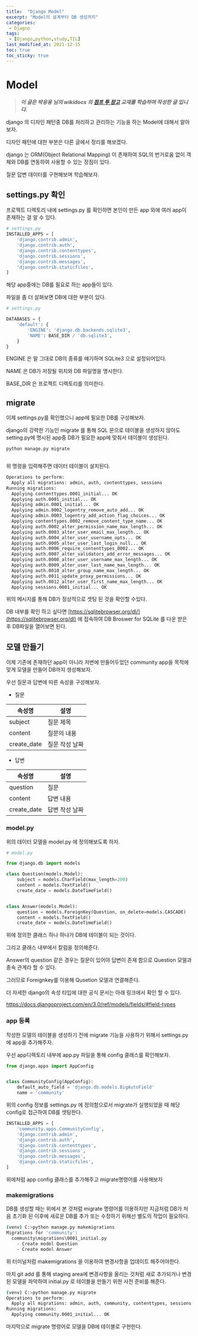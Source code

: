 ```yaml
---
title:  "Django Model"
excerpt: "Model의 설계부터 DB 생성까지"
categories:
 - Djagno
tags:
 - [Django,python,study,TIL]
last_modified_at: 2021-12-15
toc: true
toc_sticky: true
---
```


# Model

> ***이 글은 박응용 님의 wikidocs 의 [점프 투 장고](https://wikidocs.net/70718) 교재를 학습하며 작성한 글 입니다.***



django 의 디자인 패턴중 DB를 처리하고 관리하는 기능을 하는 Model에 대해서 알아보자.



디자인 패턴에 대한 부분은 다른 글에서 정리를 해보겠다.



django 는 ORM(Object Relational Mapping) 이 존재하여 SQL의 번거로움 없이 객체와 DB를 연동하여 사용할 수 있는 장점이 있다.



질문 답변 데이터를 구현해보며 학습해보자.



## settings.py 확인





프로젝트 디렉토리 내에 settings.py 를 확인하면 본인이 만든 app 외에 여러 app이 존재하는 걸 알 수 있다.



```python
# settings.py
INSTALLED_APPS = [
    'django.contrib.admin',
    'django.contrib.auth',
    'django.contrib.contenttypes',
    'django.contrib.sessions',
    'django.contrib.messages',
    'django.contrib.staticfiles',
]
```



해당 app중에는 DB를 필요로 하는 app들이 있다.



파일을 좀 더 살펴보면 DB에 대한 부분이 있다.



```python
# settings.py

DATABASES = {
    'default': {
        'ENGINE': 'django.db.backends.sqlite3',
        'NAME': BASE_DIR / 'db.sqlite3',
    }
}

```

ENGINE 은 말 그대로 DB의 종류를 얘기하며 SQLite3 으로 설정되어있다.

NAME 은 DB가 저장될 위치와 DB 파일명을 명시한다.

BASE_DIR 은 프로젝트 디렉토리를 의미한다.



## migrate



이제 settings.py를 확인했으니 app에 필요한 DB를 구성해보자.

django의 강력한 기능인 migrate 를 통해 SQL 문으로 테이블을 생성하지 않아도 setting.py에 명시된 app중 DB가 필요한 app에 맞춰서 테이블이 생성된다.



```bash
python manage.py migrate



```

위 명령을 입력해주면 데이터 테이블이 설치된다.



```bash
Operations to perform:
  Apply all migrations: admin, auth, contenttypes, sessions
Running migrations:
  Applying contenttypes.0001_initial... OK
  Applying auth.0001_initial... OK
  Applying admin.0001_initial... OK
  Applying admin.0002_logentry_remove_auto_add... OK
  Applying admin.0003_logentry_add_action_flag_choices... OK
  Applying contenttypes.0002_remove_content_type_name... OK
  Applying auth.0002_alter_permission_name_max_length... OK
  Applying auth.0003_alter_user_email_max_length... OK
  Applying auth.0004_alter_user_username_opts... OK
  Applying auth.0005_alter_user_last_login_null... OK
  Applying auth.0006_require_contenttypes_0002... OK
  Applying auth.0007_alter_validators_add_error_messages... OK
  Applying auth.0008_alter_user_username_max_length... OK
  Applying auth.0009_alter_user_last_name_max_length... OK
  Applying auth.0010_alter_group_name_max_length... OK
  Applying auth.0011_update_proxy_permissions... OK
  Applying auth.0012_alter_user_first_name_max_length... OK
  Applying sessions.0001_initial... OK
```



위의 메시지를 통해 DB가 정상적으로 셋팅 된 것을 확인할 수있다.

DB 내부를 확인 하고 싶다면 [https://sqlitebrowser.org/dl/](https://sqlitebrowser.org/dl) 에 접속하여 DB Broswer for SQLite 를 다운 받은 후 DB파일을 열어보면 된다.



## 모델 만들기



이제 기존에 존재하던 app이 아니라 저번에 만들어두었던 community app을 목적에 맞게 모델을 만들어 DB까지 생성해보자.



우선 질문과 답변에 따른 속성을 구성해보자.



- 질문

  

| 속성명      | 설명           |
| ----------- | -------------- |
| subject     | 질문 제목      |
| content     | 질문의 내용    |
| create_date | 질문 작성 날짜 |



- 답변



| 속성명      | 설명           |
| ----------- | -------------- |
| question    | 질문           |
| content     | 답변 내용      |
| create_date | 답변 작성 날짜 |





### model.py



위의 데이터 모델을 model.py 에 정의해보도록 하자.



```python
# model.py

from django.db import models

class Question(models.Model):
    subject = models.CharField(max_length=200)
    content = models.TextField()
    create_date = models.DateTimeField()


class Answer(models.Model):
    question = models.ForeignKey(Question, on_delete=models.CASCADE)
    content = models.TextField()
    create_date = models.DateTimeField()
```



위에 정의한 클래스 하나 하나가 DB에 테이블이 되는 것이다.

그리고 클래스 내부에서 칼럼을 정의해준다.



Answer의 question 같은 경우는 질문이 있어야 답변이 존재 함으로 Question 모델과 종속 관계라 할 수 있다. 

그러므로 Foreignkey를 이용해 Qusetion 모델과 연결해준다.



더 자세한 django의 속성 타입에 대한 공식 문서는 아래 링크에서 확인 할 수 있다.

https://docs.djangoproject.com/en/3.0/ref/models/fields/#field-types



### app 등록



작성한 모델의 테이블을 생성하기 전에 migrate 기능을 사용하기 위해서 settings.py에 app을 추가해주자.



우선 app디렉토리 내부에 app.py 파일을 통해 config 클래스를 확인해보자.



```python
from django.apps import AppConfig


class CommunityConfig(AppConfig):
    default_auto_field = 'django.db.models.BigAutoField'
    name = 'community'

```



위의 config 정보를 settings.py 에 정의함으로서 migrate가 실행되었을 때 해당 config로 접근하여 DB를 셋팅한다.



```python
INSTALLED_APPS = [
    'community.apps.CommunityConfig',
    'django.contrib.admin',
    'django.contrib.auth',
    'django.contrib.contenttypes',
    'django.contrib.sessions',
    'django.contrib.messages',
    'django.contrib.staticfiles',
]
```



위에처럼 app config 클래스를 추가해주고 migrate명령어를 사용해보자



### makemigrations



DB를 생성할 때는 위에서 본 것처럼 migrate 명령어를 이용하지만 지금처럼 DB가 처음 초기화 된 이후에 새로운 DB를 추가 또는 수정하기 위해선 별도의 작업이 필요하다.



```bash
(venv) C:>python manage.py makemigrations
Migrations for 'community':
  community\migrations\0001_initial.py
    - Create model Question
    - Create model Answer

```



위 터미널처럼 makemigrations 을 이용하여 변경사항을 업데이트 해주어야한다.

마치 git add 를 통해 staging area에 변경사항을 올리는 것처럼 새로 추가되거나 변경된 모델을 파악하여 initial.py 로 테이블을 만들기 위한 사전 준비를 해준다.



```bash
(venv) C:>python manage.py migrate
Operations to perform:
  Apply all migrations: admin, auth, community, contenttypes, sessions
Running migrations:
  Applying community.0001_initial... OK

```



마지막으로 migrate 명령어로 모델을 DB에 테이블로 구현한다.



